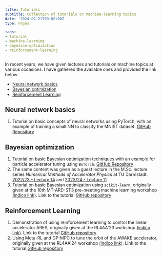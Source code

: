 ```yaml
---
title: Tutorials
subtitle: Collection of tutorials on machine-learning topics
date: '2024-02-21T00:00:00Z'
type: Pages

tags:
- tutorial
- machine-learning
- bayesian-optimization
- reinforcement-learning
---
```


In recent years, we have given lectures and tutorials on machine topics at various occasions. I have gathered the available ones and provided the link below:

- [Neural network basics](#neural-network-basics)
- [Bayesian optimization](#bayesian-optimization)
- [Reinforcement Learning](#reinforcement-learning)

## Neural network basics

1. Tutorial on basic concepts of neural networks using PyTorch, with an example of training a small NN to classify the MNIST dataset. [GitHub Repository](https://github.com/machine-learning-tutorial/neural-networks)

## Bayesian optimization

1. Tutorial on basic Bayesian optimization techniques with an example for particle accelerator tuning using `BoTorch`. [GitHub Repository](https://github.com/machine-learning-tutorial/bayesian-optimization)
2. The same content was given as a guest lecture in the M.Sc. lecture series _Numerical Methods of Accelerator Physics_ at TU Darmstadt. [2022/23 - Lecture 14](https://github.com/aoeftiger/TUDa-NMAP-14) and [2023/24 - Lecture 11](https://github.com/aoeftiger/TUDa-NMAP-2023/tree/main/lecture-11)
3. Tutorial on basic Bayesian optimization using `scikit-learn`, originally given at the 10th MT-ARD-ST3 pre-meeting machine learning workshop [(indico link)](https://indico.desy.de/event/35272/). Link to the tutorial [GitHub repository](https://github.com/ansantam/2022-MT-ARD-ST3-ML-workshop)

## Reinforcement Learning

1. Demonstration of using reinforcement learning to control the linear accelerator ARES, originally given at the RL4AA'23 workshop [(indico link)](https://indico.scc.kit.edu/event/3280/overview). Link to the tutorial [GitHub repository](https://github.com/RL4AA/RL4AA23)
2. Using Meta-RL and GP-MPC to tune the orbit of the AWAKE accelerator, originally given at the RL4AA'24 workshop [(indico link)](https://indico.scc.kit.edu/event/3746/). Link to the tutorial [GitHub repository](https://github.com/RL4AA/rl4aa24-tutorial)
